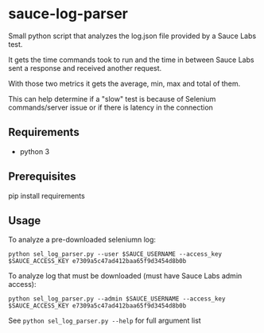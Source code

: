 # sauce-log-parser

Small python script that analyzes the log.json file provided by a Sauce Labs test.

It gets the time commands took to run and the time in between Sauce Labs sent a response and received another request.

With those two metrics it gets the average, min, max and total of them.

This can help determine if a "slow" test is because of Selenium commands/server issue or if there is latency in the connection

## Requirements 
- python 3

## Prerequisites
pip install requirements

## Usage

To analyze a pre-downloaded seleniumn log:
```
python sel_log_parser.py --user $SAUCE_USERNAME --access_key $SAUCE_ACCESS_KEY e7309a5c47ad412baa65f9d3454d8b0b
```

To analyze log that must be downloaded (must have Sauce Labs admin access):
```
python sel_log_parser.py --admin $SAUCE_USERNAME --access_key $SAUCE_ACCESS_KEY e7309a5c47ad412baa65f9d3454d8b0b
```

See `python sel_log_parser.py --help` for full argument list
